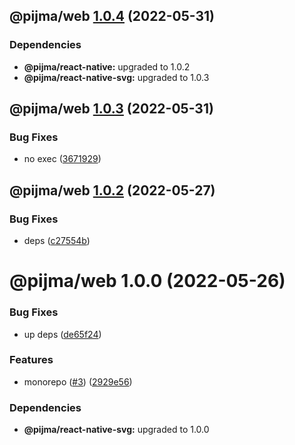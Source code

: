 ## @pijma/web [1.0.4](https://github.com/qiwi/pijma-native/compare/@pijma/web@1.0.3...@pijma/web@1.0.4) (2022-05-31)





### Dependencies

* **@pijma/react-native:** upgraded to 1.0.2
* **@pijma/react-native-svg:** upgraded to 1.0.3

## @pijma/web [1.0.3](https://github.com/qiwi/pijma-native/compare/@pijma/web@1.0.2...@pijma/web@1.0.3) (2022-05-31)


### Bug Fixes

* no exec ([3671929](https://github.com/qiwi/pijma-native/commit/36719296f34832466e4aea719fb948592fabab48))

## @pijma/web [1.0.2](https://github.com/qiwi/pijma-native/compare/@pijma/web@1.0.1...@pijma/web@1.0.2) (2022-05-27)


### Bug Fixes

* deps ([c27554b](https://github.com/qiwi/pijma-native/commit/c27554b0a49feea0953fac6970c907d2992fee32))

# @pijma/web 1.0.0 (2022-05-26)


### Bug Fixes

* up deps ([de65f24](https://github.com/qiwi/pijma-native/commit/de65f245cbd084ae6da6b99787859d3ba929c94b))


### Features

* monorepo ([#3](https://github.com/qiwi/pijma-native/issues/3)) ([2929e56](https://github.com/qiwi/pijma-native/commit/2929e569ab3c275b3d43e79b71c1f76311d06615))





### Dependencies

* **@pijma/react-native-svg:** upgraded to 1.0.0
